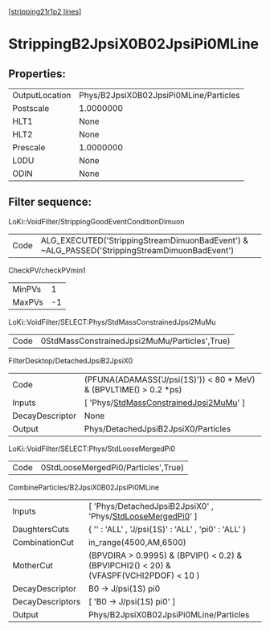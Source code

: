 [[stripping21r1p2 lines]](./stripping21r1p2-index)

# StrippingB2JpsiX0B02JpsiPi0MLine

## Properties:

|                |                                        |
|----------------|----------------------------------------|
| OutputLocation | Phys/B2JpsiX0B02JpsiPi0MLine/Particles |
| Postscale      | 1.0000000                              |
| HLT1           | None                                   |
| HLT2           | None                                   |
| Prescale       | 1.0000000                              |
| L0DU           | None                                   |
| ODIN           | None                                   |

## Filter sequence:

LoKi::VoidFilter/StrippingGoodEventConditionDimuon

|      |                                                                                              |
|------|----------------------------------------------------------------------------------------------|
| Code | ALG_EXECUTED('StrippingStreamDimuonBadEvent') & ~ALG_PASSED('StrippingStreamDimuonBadEvent') |

CheckPV/checkPVmin1

|        |     |
|--------|-----|
| MinPVs | 1   |
| MaxPVs | -1  |

LoKi::VoidFilter/SELECT:Phys/StdMassConstrainedJpsi2MuMu

|      |                                               |
|------|-----------------------------------------------|
| Code | 0StdMassConstrainedJpsi2MuMu/Particles',True) |

FilterDesktop/DetachedJpsiB2JpsiX0

|                 |                                                                                                           |
|-----------------|-----------------------------------------------------------------------------------------------------------|
| Code            | (PFUNA(ADAMASS('J/psi(1S)')) \< 80 \* MeV) & (BPVLTIME() \> 0.2 \*ps)                                     |
| Inputs          | [ 'Phys/[StdMassConstrainedJpsi2MuMu](./stripping21r1p2-commonparticles-stdmassconstrainedjpsi2mumu)' ] |
| DecayDescriptor | None                                                                                                      |
| Output          | Phys/DetachedJpsiB2JpsiX0/Particles                                                                       |

LoKi::VoidFilter/SELECT:Phys/StdLooseMergedPi0

|      |                                     |
|------|-------------------------------------|
| Code | 0StdLooseMergedPi0/Particles',True) |

CombineParticles/B2JpsiX0B02JpsiPi0MLine

|                  |                                                                                                                     |
|------------------|---------------------------------------------------------------------------------------------------------------------|
| Inputs           | [ 'Phys/DetachedJpsiB2JpsiX0' , 'Phys/[StdLooseMergedPi0](./stripping21r1p2-commonparticles-stdloosemergedpi0)' ] |
| DaughtersCuts    | { '' : 'ALL' , 'J/psi(1S)' : 'ALL' , 'pi0' : 'ALL' }                                                                |
| CombinationCut   | in_range(4500,AM,6500)                                                                                              |
| MotherCut        | (BPVDIRA \> 0.9995) & (BPVIP() \< 0.2) & (BPVIPCHI2() \< 20) & (VFASPF(VCHI2PDOF) \< 10 )                           |
| DecayDescriptor  | B0 -\> J/psi(1S) pi0                                                                                                |
| DecayDescriptors | [ 'B0 -\> J/psi(1S) pi0' ]                                                                                        |
| Output           | Phys/B2JpsiX0B02JpsiPi0MLine/Particles                                                                              |
